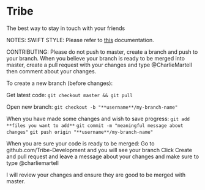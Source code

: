 Tribe
=====

The best way to stay in touch with your friends

NOTES:
SWIFT STYLE:
Please refer to [this](https://github.com/raywenderlich/swift-style-guide#smiley-face "Swift Style") documentation.

CONTRIBUTING:
Please do not push to master, create a branch and push to your branch.
When you believe your branch is ready to be merged into master, 
create a pull request with your changes and type @CharlieMartell
then comment about your changes.

To create a new branch (before changes):

Get latest code:
`git checkout master && git pull`

Open new branch:
`git checkout -b "**username**/my-branch-name"`

When you have made some changes and wish to save progress:
`git add **files you want to add**`
`git commit -m "meaningful message about changes"`
`git push origin "**username**/my-branch-name"`

When you are sure your code is ready to be merged:
Go to github.com/Tribe-Development and you will see your branch
Click Create and pull request and leave a message about your changes
and make sure to type @charliemartell

I will review your changes and ensure they are good to be merged with master. 
